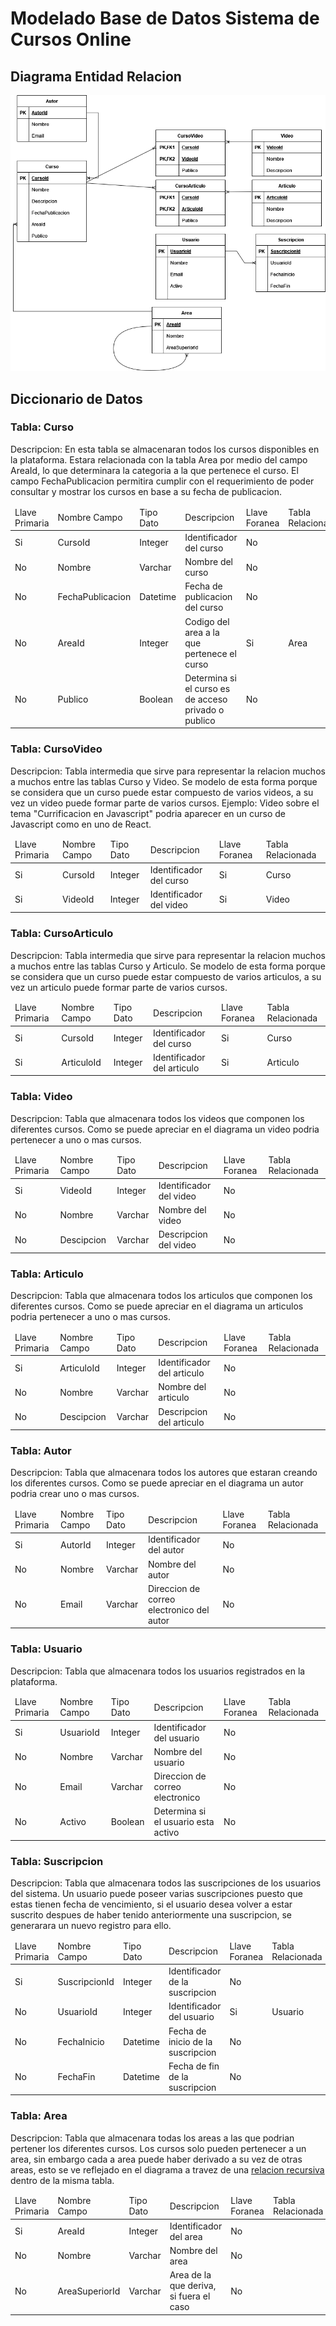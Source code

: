 # Modelado Base de Datos Sistema de Cursos Online

## Diagrama Entidad Relacion

<img src="/01-modelado/images/diagram.png" alt="MarineGEO circle logo"/>

## Diccionario de Datos
### Tabla: Curso
Descripcion: En esta tabla se almacenaran todos los cursos disponibles en la plataforma. Estara relacionada con la tabla Area por medio del campo AreaId, lo que determinara la categoria a la que pertenece el curso. El campo FechaPublicacion permitira cumplir con el requerimiento de poder consultar y mostrar los cursos en base a su fecha de publicacion.

<table>
  <thead>
    <td>Llave Primaria </td>
    <td>Nombre Campo</td>
    <td>Tipo Dato</td>
    <td>Descripcion</td>
    <td>Llave Foranea</td>
    <td>Tabla Relacionada</td>
  </thead>
  <tr>
    <td>Si</td>
    <td>CursoId</td>
    <td>Integer</td>
    <td>Identificador del curso</td>
    <td>No</td>
    <td></td>
  </tr>
  <tr>
    <td>No</td>
    <td>Nombre</td>
    <td>Varchar</td>
    <td>Nombre del curso</td>
    <td>No</td>
    <td></td>
  </tr>
  <tr>
    <td>No</td>
    <td>FechaPublicacion</td>
    <td>Datetime</td>
    <td>Fecha de publicacion del curso</td>
    <td>No</td>
    <td></td>
  </tr>
  <tr>
    <td>No</td>
    <td>AreaId</td>
    <td>Integer</td>
    <td>Codigo del area a la que pertenece el curso</td>
    <td>Si</td>
    <td>Area</td>
  </tr>
    <tr>
    <td>No</td>
    <td>Publico</td>
    <td>Boolean</td>
    <td>Determina si el curso es de acceso privado o publico</td>
    <td>No</td>
    <td></td>
  </tr>
  
</table>

### Tabla: CursoVideo
Descripcion: Tabla intermedia que sirve para representar la relacion muchos a muchos entre las tablas Curso y Video. Se modelo de esta forma porque se considera que un curso puede estar compuesto de varios videos, a su vez un video puede formar parte de varios cursos. Ejemplo: Video sobre el tema "Currificacion en Javascript" podria aparecer en un curso de Javascript como en uno de React.  

<table>
  <thead>
    <td>Llave Primaria</td>
    <td>Nombre Campo</td>
    <td>Tipo Dato</td>
    <td>Descripcion</td>
    <td>Llave Foranea</td>
    <td>Tabla Relacionada</td>
  </thead>
  <tr>
    <td>Si</td>
    <td>CursoId</td>
    <td>Integer</td>
    <td>Identificador del curso</td>
    <td>Si</td>
    <td>Curso</td>
  </tr>
  <tr>
    <td>Si</td>
    <td>VideoId</td>
    <td>Integer</td>
    <td>Identificador del video</td>
    <td>Si</td>
    <td>Video</td>
  </tr>
</table>

### Tabla: CursoArticulo
Descripcion: Tabla intermedia que sirve para representar la relacion muchos a muchos entre las tablas Curso y Articulo. Se modelo de esta forma porque se considera que un curso puede estar compuesto de varios articulos, a su vez un articulo puede formar parte de varios cursos. 
<table>
  <thead>
    <td>Llave Primaria</td>
    <td>Nombre Campo</td>
    <td>Tipo Dato</td>
    <td>Descripcion</td>
    <td>Llave Foranea</td>
    <td>Tabla Relacionada</td>
  </thead>
  <tr>
    <td>Si</td>
    <td>CursoId</td>
    <td>Integer</td>
    <td>Identificador del curso</td>
    <td>Si</td>
    <td>Curso</td>
  </tr>
  <tr>
    <td>Si</td>
    <td>ArticuloId</td>
    <td>Integer</td>
    <td>Identificador del articulo</td>
    <td>Si</td>
    <td>Articulo</td>
  </tr>
</table>

### Tabla: Video
Descripcion: Tabla que almacenara todos los videos que componen los diferentes cursos. Como se puede apreciar en el diagrama un video podria pertenecer a uno o mas cursos.  
<table>
  <thead>
    <td>Llave Primaria</td>
    <td>Nombre Campo</td>
    <td>Tipo Dato</td>
    <td>Descripcion</td>
    <td>Llave Foranea</td>
    <td>Tabla Relacionada</td>
  </thead>
  <tr>
    <td>Si</td>
    <td>VideoId</td>
    <td>Integer</td>
    <td>Identificador del video</td>
    <td>No</td>
    <td></td>
  </tr>
  <tr>
    <td>No</td>
    <td>Nombre</td>
    <td>Varchar</td>
    <td>Nombre del video</td>
    <td>No</td>
    <td></td>
  </tr>
    <tr>
    <td>No</td>
    <td>Descipcion</td>
    <td>Varchar</td>
    <td>Descripcion del video</td>
    <td>No</td>
    <td></td>
  </tr>
</table>

### Tabla: Articulo
Descripcion: Tabla que almacenara todos los articulos que componen los diferentes cursos. Como se puede apreciar en el diagrama un articulos podria pertenecer a uno o mas cursos.  
<table>
  <thead>
    <td>Llave Primaria</td>
    <td>Nombre Campo</td>
    <td>Tipo Dato</td>
    <td>Descripcion</td>
    <td>Llave Foranea</td>
    <td>Tabla Relacionada</td>
  </thead>
  <tr>
    <td>Si</td>
    <td>ArticuloId</td>
    <td>Integer</td>
    <td>Identificador del articulo</td>
    <td>No</td>
    <td></td>
  </tr>
  <tr>
    <td>No</td>
    <td>Nombre</td>
    <td>Varchar</td>
    <td>Nombre del articulo</td>
    <td>No</td>
    <td></td>
  </tr>
    <tr>
    <td>No</td>
    <td>Descipcion</td>
    <td>Varchar</td>
    <td>Descripcion del articulo</td>
    <td>No</td>
    <td></td>
  </tr>
</table>

### Tabla: Autor
Descripcion: Tabla que almacenara todos los autores que estaran creando los diferentes cursos. Como se puede apreciar en el diagrama un autor podria crear uno o mas cursos.  
<table>
  <thead>
    <td>Llave Primaria</td>
    <td>Nombre Campo</td>
    <td>Tipo Dato</td>
    <td>Descripcion</td>
    <td>Llave Foranea</td>
    <td>Tabla Relacionada</td>
  </thead>
  <tr>
    <td>Si</td>
    <td>AutorId</td>
    <td>Integer</td>
    <td>Identificador del autor</td>
    <td>No</td>
    <td></td>
  </tr>
  <tr>
    <td>No</td>
    <td>Nombre</td>
    <td>Varchar</td>
    <td>Nombre del autor</td>
    <td>No</td>
    <td></td>
  </tr>
    <tr>
    <td>No</td>
    <td>Email</td>
    <td>Varchar</td>
    <td>Direccion de correo electronico del autor</td>
    <td>No</td>
    <td></td>
  </tr>
</table>

### Tabla: Usuario
Descripcion: Tabla que almacenara todos los usuarios registrados en la plataforma.  
<table>
  <thead>
    <td>Llave Primaria</td>
    <td>Nombre Campo</td>
    <td>Tipo Dato</td>
    <td>Descripcion</td>
    <td>Llave Foranea</td>
    <td>Tabla Relacionada</td>
  </thead>
  <tr>
    <td>Si</td>
    <td>UsuarioId</td>
    <td>Integer</td>
    <td>Identificador del usuario</td>
    <td>No</td>
    <td></td>
  </tr>
  <tr>
    <td>No</td>
    <td>Nombre</td>
    <td>Varchar</td>
    <td>Nombre del usuario</td>
    <td>No</td>
    <td></td>
  </tr>
  <tr>
    <td>No</td>
    <td>Email</td>
    <td>Varchar</td>
    <td>Direccion de correo electronico</td>
    <td>No</td>
    <td></td>
  </tr>
  <tr>
    <td>No</td>
    <td>Activo</td>
    <td>Boolean</td>
    <td>Determina si el usuario esta activo</td>
    <td>No</td>
    <td></td>
  </tr>
</table>

### Tabla: Suscripcion
Descripcion: Tabla que almacenara todos las suscripciones de los usuarios del sistema. Un usuario puede poseer varias suscripciones puesto que estas tienen fecha de vencimiento, si el usuario desea volver a estar suscrito despues de haber tenido anteriormente una suscripcion, se generarara un nuevo registro para ello.  
<table>
  <thead>
    <td>Llave Primaria</td>
    <td>Nombre Campo</td>
    <td>Tipo Dato</td>
    <td>Descripcion</td>
    <td>Llave Foranea</td>
    <td>Tabla Relacionada</td>
  </thead>
  <tr>
    <td>Si</td>
    <td>SuscripcionId</td>
    <td>Integer</td>
    <td>Identificador de la suscripcion</td>
    <td>No</td>
    <td></td>
  </tr>
  <tr>
    <td>No</td>
    <td>UsuarioId</td>
    <td>Integer</td>
    <td>Identificador del usuario</td>
    <td>Si</td>
    <td>Usuario</td>
  </tr>
  <tr>
    <td>No</td>
    <td>FechaInicio</td>
    <td>Datetime</td>
    <td>Fecha de inicio de la suscripcion</td>
    <td>No</td>
    <td></td>
  </tr>
  <tr>
    <td>No</td>
    <td>FechaFin</td>
    <td>Datetime</td>
    <td>Fecha de fin de la suscripcion</td>
    <td>No</td>
    <td></td>
  </tr>
</table>

### Tabla: Area
Descripcion: Tabla que almacenara todas los areas a las que podrian pertener los diferentes cursos. Los cursos solo pueden pertenecer a un area, sin embargo cada a area puede haber derivado a su vez de otras areas, esto se ve reflejado en el diagrama a travez de una <a href="https://learn.microsoft.com/es-es/sql/master-data-services/recursive-hierarchies-master-data-services?view=sql-server-ver16">relacion recursiva</a> dentro de la misma tabla.   
<table>
  <thead>
    <td>Llave Primaria</td>
    <td>Nombre Campo</td>
    <td>Tipo Dato</td>
    <td>Descripcion</td>
    <td>Llave Foranea</td>
    <td>Tabla Relacionada</td>
  </thead>
  <tr>
    <td>Si</td>
    <td>AreaId</td>
    <td>Integer</td>
    <td>Identificador del area</td>
    <td>No</td>
    <td></td>
  </tr>
  <tr>
    <td>No</td>
    <td>Nombre</td>
    <td>Varchar</td>
    <td>Nombre del area</td>
    <td>No</td>
    <td></td>
  </tr>
    <tr>
    <td>No</td>
    <td>AreaSuperiorId</td>
    <td>Varchar</td>
    <td>Area de la que deriva, si fuera el caso</td>
    <td>No</td>
    <td></td>
  </tr>
</table>
